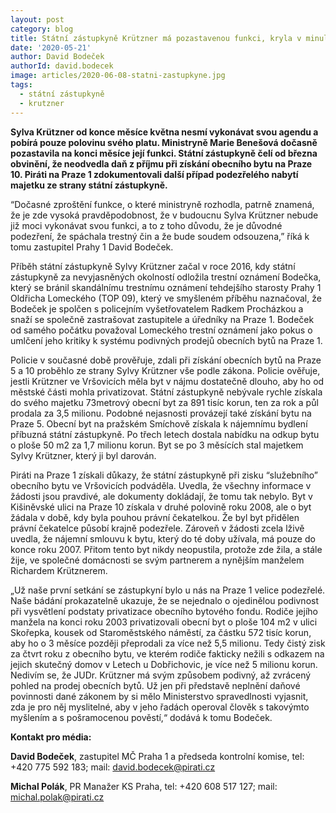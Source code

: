 ```yaml
---
layout: post
category: blog
title: Státní zástupkyně Krützner má pozastavenou funkci, kryla v minulosti záda starostovi Lomeckému
date: '2020-05-21'
author: David Bodeček
authorId: david.bodecek
image: articles/2020-06-08-statni-zastupkyne.jpg
tags: 
  - státní zástupkyně
  - krutzner
---
```


**Sylva Krützner od konce měsíce května nesmí vykonávat svou agendu a pobírá pouze polovinu svého platu. Ministryně Marie Benešová dočasně pozastavila na konci měsíce její funkci. Státní zástupkyně čelí od března obvinění, že neodvedla daň z příjmu při získání obecního bytu na Praze 10. Piráti na Praze 1 zdokumentovali další případ podezřelého nabytí majetku ze strany státní zástupkyně.**

“Dočasné zproštění funkce, o které ministryně rozhodla, patrně znamená, že je zde vysoká pravděpodobnost, že v budoucnu Sylva Krützner nebude již moci vykonávat svou funkci, a to z toho důvodu, že je důvodné podezření, že spáchala trestný čin a že bude soudem odsouzena,” říká k tomu zastupitel Prahy 1 David Bodeček.

Příběh státní zástupkyně Sylvy Krützner začal v roce 2016, kdy státní zástupkyně za nevyjasněných okolností odložila trestní oznámení Bodečka, který se bránil skandálnímu trestnímu oznámení tehdejšího starosty Prahy 1 Oldřicha Lomeckého (TOP 09), který ve smyšleném příběhu naznačoval, že Bodeček je spolčen s policejním vyšetřovatelem Radkem Procházkou a snaží se společně zastrašovat zastupitele a úředníky na Praze 1. Bodeček od samého počátku považoval Lomeckého trestní oznámení jako pokus o umlčení jeho kritiky k systému podivných prodejů obecních bytů na Praze 1.

Policie v současné době prověřuje, zdali při získání obecních bytů na Praze 5 a 10 proběhlo ze strany Sylvy Krützner vše podle zákona. Policie ověřuje, jestli Krützner ve Vršovicích měla byt v nájmu dostatečně dlouho, aby ho od městské části mohla privatizovat. Státní zástupkyně nebývale rychle získala do svého majetku 73metrový obecní byt za 891 tisíc korun, ten za rok a půl prodala za 3,5 milionu. Podobné nejasnosti provázejí také získání bytu na Praze 5. Obecní byt na pražském Smíchově získala k nájemnímu bydlení příbuzná státní zástupkyně. Po třech letech dostala nabídku na odkup bytu o ploše 50 m2 za 1,7 milionu korun. Byt se po 3 měsících stal majetkem Sylvy Krützner, který ji byl darován.

Piráti na Praze 1 získali důkazy, že státní zástupkyně při zisku “služebního” obecního bytu ve Vršovicích podváděla. Uvedla, že všechny informace v žádosti jsou pravdivé, ale dokumenty dokládají, že tomu tak nebylo. Byt v Kišiněvské ulici na Praze 10 získala v druhé polovině roku 2008, ale o byt žádala v době, kdy byla pouhou právní čekatelkou. Že byl byt přidělen právní čekatelce působí krajně podezřele. Zároveň v žádosti zcela lživě uvedla, že nájemní smlouvu k bytu, který do té doby užívala, má pouze do konce roku 2007. Přitom tento byt nikdy neopustila, protože zde žila, a stále žije, ve společné domácnosti se svým partnerem a nynějším manželem Richardem Krütznerem.

„Už naše první setkání se zástupkyní bylo u nás na Praze 1 velice podezřelé. Naše bádání prokazatelně ukazuje, že se nejednalo o ojedinělou podivnost při vysvětlení podstaty privatizace obecního bytového fondu. Rodiče jejího manžela na konci roku 2003 privatizovali obecní byt o ploše 104 m2 v ulici Skořepka, kousek od Staroměstského náměstí, za částku 572 tisíc korun, aby ho o 3 měsíce později přeprodali za více než 5,5 milionu. Tedy čistý zisk za čtvrt roku z obecního bytu, ve kterém rodiče fakticky nežili s odkazem na jejich skutečný domov v Letech u Dobřichovic, je více než 5 milionu korun. Nedivím se, že JUDr. Krützner má svým způsobem podivný, až zvrácený pohled na prodej obecních bytů. Už jen při představě neplnění daňové povinnosti dané zákonem by si mělo Ministerstvo spravedlnosti vyjasnit, zda je pro něj myslitelné, aby v jeho řadách operoval člověk s takovýmto myšlením a s pošramocenou pověstí,“ dodává k tomu Bodeček.

**Kontakt pro média:**

**David Bodeček**, zastupitel MČ Praha 1 a předseda kontrolní komise, tel: +420 775 592 183; mail: david.bodecek@pirati.cz

**Michal Polák**, PR Manažer KS Praha, tel: +420 608 517 127; mail: michal.polak@pirati.cz
